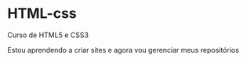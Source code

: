 # HTML-css
 Curso de HTML5 e CSS3

 Estou aprendendo a criar sites e agora vou gerenciar meus repositórios 
